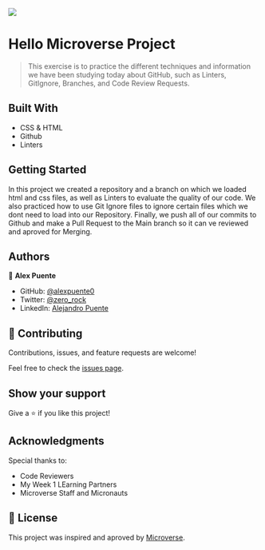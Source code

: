 ![](https://img.shields.io/badge/Microverse-blueviolet)

# Hello Microverse Project

> This exercise is to practice the different techniques and information we have been studying today about GitHub, such as Linters, GitIgnore, Branches, and Code Review Requests.

## Built With

- CSS & HTML
- Github
- Linters

## Getting Started

In this project we created a repository and a branch on which we loaded html and css files, as well as Linters to evaluate the quality of our code. We also practiced how to use Git Ignore files to ignore certain files which we dont need to load into our Repository.
Finally, we push all of our commits to Github and make a Pull Request to the Main branch so it can ve reviewed and aproved for Merging.

## Authors

👤 **Alex Puente**

- GitHub: [@alexpuente0](https://github.com/alexpuente0)
- Twitter: [@zero_rock](https://twitter.com/zero_rock)
- LinkedIn: [Alejandro Puente](https://www.linkedin.com/in/alejandro-puente-farías-154a7629/)


## 🤝 Contributing

Contributions, issues, and feature requests are welcome!

Feel free to check the [issues page](https://github.com/alexpuente0/Hello-Microverse/issues).

## Show your support

Give a ⭐️ if you like this project!

## Acknowledgments

Special thanks to: 
- Code Reviewers
- My Week 1 LEarning Partners
- Microverse Staff and Micronauts

## 📝 License

This project was inspired and aproved by [Microverse](https://www.microverse.org).